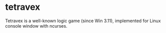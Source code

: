 # tetravex

Tetravex is a well-known logic game (since Win 3.11), implemented for Linux console window with ncurses.
